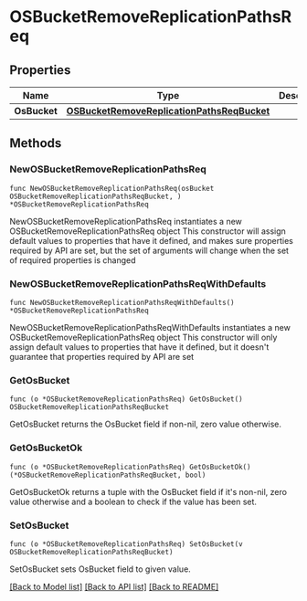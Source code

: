 # OSBucketRemoveReplicationPathsReq

## Properties

Name | Type | Description | Notes
------------ | ------------- | ------------- | -------------
**OsBucket** | [**OSBucketRemoveReplicationPathsReqBucket**](OSBucketRemoveReplicationPathsReqBucket.md) |  | 

## Methods

### NewOSBucketRemoveReplicationPathsReq

`func NewOSBucketRemoveReplicationPathsReq(osBucket OSBucketRemoveReplicationPathsReqBucket, ) *OSBucketRemoveReplicationPathsReq`

NewOSBucketRemoveReplicationPathsReq instantiates a new OSBucketRemoveReplicationPathsReq object
This constructor will assign default values to properties that have it defined,
and makes sure properties required by API are set, but the set of arguments
will change when the set of required properties is changed

### NewOSBucketRemoveReplicationPathsReqWithDefaults

`func NewOSBucketRemoveReplicationPathsReqWithDefaults() *OSBucketRemoveReplicationPathsReq`

NewOSBucketRemoveReplicationPathsReqWithDefaults instantiates a new OSBucketRemoveReplicationPathsReq object
This constructor will only assign default values to properties that have it defined,
but it doesn't guarantee that properties required by API are set

### GetOsBucket

`func (o *OSBucketRemoveReplicationPathsReq) GetOsBucket() OSBucketRemoveReplicationPathsReqBucket`

GetOsBucket returns the OsBucket field if non-nil, zero value otherwise.

### GetOsBucketOk

`func (o *OSBucketRemoveReplicationPathsReq) GetOsBucketOk() (*OSBucketRemoveReplicationPathsReqBucket, bool)`

GetOsBucketOk returns a tuple with the OsBucket field if it's non-nil, zero value otherwise
and a boolean to check if the value has been set.

### SetOsBucket

`func (o *OSBucketRemoveReplicationPathsReq) SetOsBucket(v OSBucketRemoveReplicationPathsReqBucket)`

SetOsBucket sets OsBucket field to given value.



[[Back to Model list]](../README.md#documentation-for-models) [[Back to API list]](../README.md#documentation-for-api-endpoints) [[Back to README]](../README.md)


